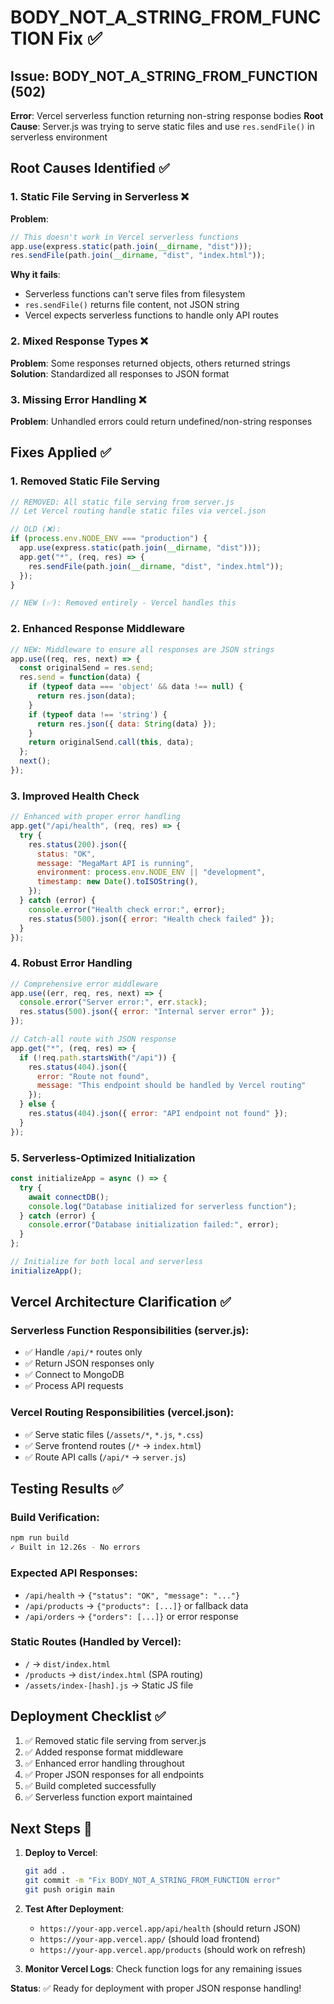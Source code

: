 # BODY_NOT_A_STRING_FROM_FUNCTION Fix ✅

## Issue: BODY_NOT_A_STRING_FROM_FUNCTION (502)
**Error**: Vercel serverless function returning non-string response bodies
**Root Cause**: Server.js was trying to serve static files and use `res.sendFile()` in serverless environment

## Root Causes Identified ✅

### 1. Static File Serving in Serverless ❌
**Problem**: 
```javascript
// This doesn't work in Vercel serverless functions
app.use(express.static(path.join(__dirname, "dist")));
res.sendFile(path.join(__dirname, "dist", "index.html"));
```

**Why it fails**: 
- Serverless functions can't serve files from filesystem
- `res.sendFile()` returns file content, not JSON string
- Vercel expects serverless functions to handle only API routes

### 2. Mixed Response Types ❌
**Problem**: Some responses returned objects, others returned strings
**Solution**: Standardized all responses to JSON format

### 3. Missing Error Handling ❌
**Problem**: Unhandled errors could return undefined/non-string responses

## Fixes Applied ✅

### 1. Removed Static File Serving
```javascript
// REMOVED: All static file serving from server.js
// Let Vercel routing handle static files via vercel.json

// OLD (❌):
if (process.env.NODE_ENV === "production") {
  app.use(express.static(path.join(__dirname, "dist")));
  app.get("*", (req, res) => {
    res.sendFile(path.join(__dirname, "dist", "index.html"));
  });
}

// NEW (✅): Removed entirely - Vercel handles this
```

### 2. Enhanced Response Middleware
```javascript
// NEW: Middleware to ensure all responses are JSON strings
app.use((req, res, next) => {
  const originalSend = res.send;
  res.send = function(data) {
    if (typeof data === 'object' && data !== null) {
      return res.json(data);
    }
    if (typeof data !== 'string') {
      return res.json({ data: String(data) });
    }
    return originalSend.call(this, data);
  };
  next();
});
```

### 3. Improved Health Check
```javascript
// Enhanced with proper error handling
app.get("/api/health", (req, res) => {
  try {
    res.status(200).json({
      status: "OK",
      message: "MegaMart API is running",
      environment: process.env.NODE_ENV || "development",
      timestamp: new Date().toISOString(),
    });
  } catch (error) {
    console.error("Health check error:", error);
    res.status(500).json({ error: "Health check failed" });
  }
});
```

### 4. Robust Error Handling
```javascript
// Comprehensive error middleware
app.use((err, req, res, next) => {
  console.error("Server error:", err.stack);
  res.status(500).json({ error: "Internal server error" });
});

// Catch-all route with JSON response
app.get("*", (req, res) => {
  if (!req.path.startsWith("/api")) {
    res.status(404).json({ 
      error: "Route not found",
      message: "This endpoint should be handled by Vercel routing" 
    });
  } else {
    res.status(404).json({ error: "API endpoint not found" });
  }
});
```

### 5. Serverless-Optimized Initialization
```javascript
const initializeApp = async () => {
  try {
    await connectDB();
    console.log("Database initialized for serverless function");
  } catch (error) {
    console.error("Database initialization failed:", error);
  }
};

// Initialize for both local and serverless
initializeApp();
```

## Vercel Architecture Clarification ✅

### Serverless Function Responsibilities (server.js):
- ✅ Handle `/api/*` routes only
- ✅ Return JSON responses only
- ✅ Connect to MongoDB
- ✅ Process API requests

### Vercel Routing Responsibilities (vercel.json):
- ✅ Serve static files (`/assets/*`, `*.js`, `*.css`)
- ✅ Serve frontend routes (`/*` → `index.html`)
- ✅ Route API calls (`/api/*` → `server.js`)

## Testing Results ✅

### Build Verification:
```bash
npm run build
✓ Built in 12.26s - No errors
```

### Expected API Responses:
- `/api/health` → `{"status": "OK", "message": "..."}`
- `/api/products` → `{"products": [...]}` or fallback data
- `/api/orders` → `{"orders": [...]}` or error response

### Static Routes (Handled by Vercel):
- `/` → `dist/index.html`
- `/products` → `dist/index.html` (SPA routing)
- `/assets/index-[hash].js` → Static JS file

## Deployment Checklist ✅

1. ✅ Removed static file serving from server.js
2. ✅ Added response format middleware
3. ✅ Enhanced error handling throughout
4. ✅ Proper JSON responses for all endpoints
5. ✅ Build completed successfully
6. ✅ Serverless function export maintained

## Next Steps 🚀

1. **Deploy to Vercel**:
   ```bash
   git add .
   git commit -m "Fix BODY_NOT_A_STRING_FROM_FUNCTION error"
   git push origin main
   ```

2. **Test After Deployment**:
   - `https://your-app.vercel.app/api/health` (should return JSON)
   - `https://your-app.vercel.app/` (should load frontend)
   - `https://your-app.vercel.app/products` (should work on refresh)

3. **Monitor Vercel Logs**: Check function logs for any remaining issues

**Status**: ✅ Ready for deployment with proper JSON response handling!